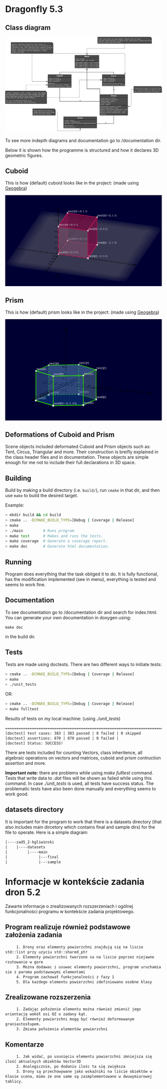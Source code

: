# Dragonfly 5.3


## Class diagram

![Class diagram](/readme_pics/class_diagram.png)

To see more indepth diagrams and documentation go to /documentation dir.


Below it is shown how the programme is structured and how it declares 3D geometric figures.

## Cuboid

This is how (default) cuboid looks like in the project: (made using [Geogebra](https://www.geogebra.org/3d?lang=pl))

![Cuboid in 3D](/readme_pics/cuboid3D.png)

## Prism

This is how (default) prism looks like in the project: (made using [Geogebra](https://www.geogebra.org/3d?lang=pl))

![Prism in 3D](/readme_pics/prism3D.png)

## Deformations of Cuboid and Prism

Scene objects included deformated Cuboid and Prism objects such as: Tent, Circus, Triangular and more.
Their construction is breifly explained in the class header files and in documentation. These objects are simple enough for me not to include their full declarations in 3D space.

## Building

Build by making a build directory (i.e. `build/`), run `cmake` in that dir, and then use `make` to build the desired target.

Example:

``` bash
> mkdir build && cd build
> cmake .. -DCMAKE_BUILD_TYPE=[Debug | Coverage | Release]
> make
> ./main         # Runs program
> make test      # Makes and runs the tests.
> make coverage  # Generate a coverage report.
> make doc       # Generate html documentation.
```

## Running
Program does everything that the task obliged it to do. It is fully functional, has the modification implemented (see in menu), everything is tested and seems to work fine.

## Documentation
To see documentation go to /documentation dir and search for index.html. You can generate your own documentation in doxygen using:
```
make doc
```
in the build dir.

## Tests

Tests are made using doctests.
There are two different ways to initiate tests:
``` bash
> cmake .. -DCMAKE_BUILD_TYPE=[Debug | Coverage | Release]
> make
> ./unit_tests
```
OR:
``` bash
> cmake .. -DCMAKE_BUILD_TYPE=[Debug | Coverage | Release]
> make fulltest
```

Results of tests on my local machine: (using *./unit_tests*)
```
===============================================================================
[doctest] test cases: 383 | 383 passed | 0 failed | 0 skipped
[doctest] assertions: 870 | 870 passed | 0 failed |
[doctest] Status: SUCCESS!

```
There are tests included for counting Vectors, class inheritence, all algebraic operations on vectors and matrices,
cuboid and prism contruction assertion and more.

**Important note:** there are problems while using *make fulltest* command. Tests that write data to *.dat* files will be shown as failed while using this command.
In case *./unit_tests* is used, all tests have success status. The problematic tests have also been done manually and everything seems to work good.

## datasets directory
It is important for the program to work that there is a datasets directory (that also includes main dircetory which contains final and sample dirs) for the file to operate. Here is a simple diagram:
```
|----zad5_2-kgliwinski
|    |----datasets
|         |----main
|              |---final
|              |---sample
```

# Informacje w kontekście zadania dron 5.2
Zawarte informacje o zrealizowanych rozszerzeniach i ogólnej funkcjonalności programu w kontekście zadania projektowego.

## Program realizuje również podstawowe założenia zadania
         1. Drony oraz elementy powierzchni znajdują się na liscie std::list przy uzyciu std::shared_ptr
         2. Elementy powierzchni tworzone sa na liscie poprzez niejawne rzutowanie w gore
         3. Mozna dodawac i usuwac elementy powierzchni, program uruchamia sie z paroma podstawowymi elementami
         4. Program zachował funkcjonalności z fazy 1
         5. Dla każdego elementu powierzchni zdefiniowano osobne klasy

## Zrealizowane rozszerzenia
         1. Zadając położenie elementu można również zmienić jego orientację wokół osi OZ o zadany kąt.
         2. Elementy powierzchni mogą być również deformowanym graniastosłupem.
         3. Zmiana położenia elementów powierzchni

## Komentarze
         1. Jak widać, po usunięciu elementu powierzchni zmniejsza się ilość aktualnych obiektów Vector3D
         2. Analogicznie, po dodaniu ilośc ta się zwiększa
         3. Drony są przechowywane jako wskaźniki na liście obiektów w klasie scena, mimo że one same są zaimplementowane w dwuwymiarowej tablicy.
